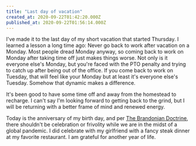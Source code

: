 ```yaml
---
title: "Last day of vacation"
created_at: 2020-09-22T01:42:20.000Z
published_at: 2020-09-22T01:56:14.000Z
---
```

I've made it to the last day of my short vacation that started Thursday. I learned a lesson a long time ago: Never go back to work after vacation on a Monday. Most people dread Monday anyway, so coming back to work on Monday after taking time off just makes things worse. Not only is it everyone else's Monday, but you're faced with the PTO penalty and trying to catch up after being out of the office. If you come back to work on Tuesday, that will feel like your Monday but at least it's everyone else's Tuesday. Somehow that dynamic makes a difference.

It's been good to have some time off and away from the homestead to recharge. I can't say I'm looking forward to getting back to the grind, but I will be returning with a better frame of mind and renewed energy.

Today is the anniversary of my birth day, and per [The Brandonian Doctrine](https://anchor.fm/brandon-wilson99/episodes/45-Celebrating-birthdays-ee4op0), there shouldn't be celebration or frivolity while we are in the midst of a global pandemic. I did celebrate with my girlfriend with a fancy steak dinner at my favorite restaurant. I am grateful for another year of life.
